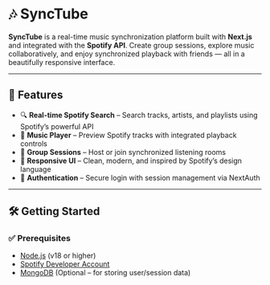 # 🎶 SyncTube

**SyncTube** is a real-time music synchronization platform built with **Next.js** and integrated with the **Spotify API**. Create group sessions, explore music collaboratively, and enjoy synchronized playback with friends — all in a beautifully responsive interface.

---

## 🚀 Features

- 🔍 **Real-time Spotify Search** – Search tracks, artists, and playlists using Spotify’s powerful API  
- 🎵 **Music Player** – Preview Spotify tracks with integrated playback controls  
- 👥 **Group Sessions** – Host or join synchronized listening rooms  
- 📱 **Responsive UI** – Clean, modern, and inspired by Spotify’s design language  
- 🔐 **Authentication** – Secure login with session management via NextAuth  

---

## 🛠️ Getting Started

### ✅ Prerequisites

- [Node.js](https://nodejs.org/) (v18 or higher)  
- [Spotify Developer Account](https://developer.spotify.com/dashboard)  
- [MongoDB](https://www.mongodb.com/) (Optional – for storing user/session data)


